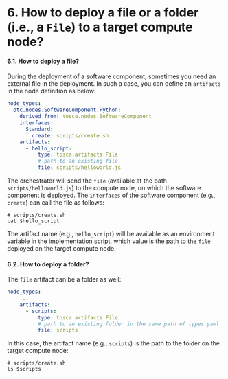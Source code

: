 # 6. How to deploy a file or a folder (i.e., a `File`) to a target compute node?

#### 6.1. How to deploy a file?

During the deployment of a software component, sometimes you need an external file in the deployment. In such a case,
you can define an `artifacts` in the node definition as below:

```yaml
node_types:
  otc.nodes.SoftwareComponent.Python:
    derived_from: tosca.nodes.SoftwareComponent
    interfaces:
      Standard:
        create: scripts/create.sh
    artifacts:
      - hello_script:
          type: tosca.artifacts.File
          # path to an existing file
          file: scripts/helloworld.js
```

The orchestrator will send the `file` (available at the path `scripts/helloworld.js`) to the compute node, on which the
software component is deployed. The `interfaces` of the software component (e.g., `create`) can call the file as follows:

```shell script
# scripts/create.sh
cat $hello_script
```

The artifact name (e.g., `hello_script`) will be available as an environment variable in the implementation script,
which value is the path to the `file` deployed on the target compute node.

#### 6.2. How to deploy a folder?

The `file` artifact can be a folder as well:

```yaml
node_types:
    ...
    artifacts:
      - scripts:
          type: tosca.artifacts.File
          # path to an existing folder in the same path of types.yaml
          file: scripts
```

In this case, the artifact name (e.g., `scripts`) is the path to the folder on the target compute node:

```shell script
# scripts/create.sh
ls $scripts
```